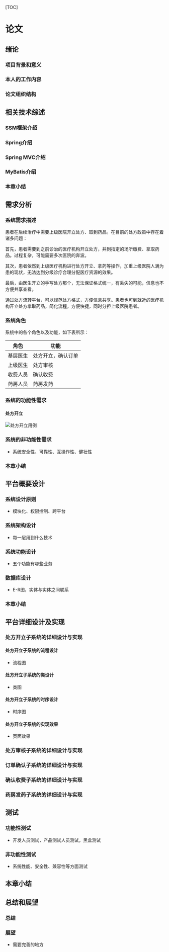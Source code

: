 [TOC]



# 论文

## 绪论

### 项目背景和意义

### 本人的工作内容

### 论文组织结构

## 相关技术综述

### SSM框架介绍

### Spring介绍

### Spring MVC介绍

### MyBatis介绍

### 本章小结

## 需求分析

### 系统需求描述

患者在后续治疗中需要上级医院开立处方、取到药品。在目前的处方政策中存在着诸多问题：

首先，患者需要到之前诊治的医疗机构开立处方，并到指定的场所缴费、拿取药品。过程复杂，可能需要多次医院的奔波。

其次，患者依然到上级医疗机构进行处方开立、拿药等操作，加重上级医院人满为患的现状，无法达到分级诊疗合理分配医疗资源的效果。

最后，由医生开立的手写处方那个，无法保证格式统一，有丢失的可能，信息也不方便共享查看。

通过处方流转平台，可以规范处方格式，方便信息共享。患者也可到就近的医疗机构开立处方拿取药品，简化流程，方便快捷，同时分担上级医院患者。

### 系统角色

系统中的各个角色以及功能，如下表所示：

| 角色     | 功能               |
| -------- | ------------------ |
| 基层医生 | 处方开立，确认订单 |
| 上级医生 | 处方审核           |
| 收费人员 | 确认收费           |
| 药房人员 | 药房发药           |

### 系统的功能性需求

#### 处方开立

![处方开立用例](E:\paper\处方开立用例.png)

### 系统的非功能性需求

* 系统安全性、可靠性、互操作性、健壮性

### 本章小结

## 平台概要设计

### 系统设计原则

* 模块化、权限控制、跨平台

### 系统架构设计

* 每一层用到什么技术

### 系统功能设计

* 五个功能有哪些业务

### 数据库设计

* E-R图，实体与实体之间联系

### 本章小结

## 平台详细设计及实现

### 处方开立子系统的详细设计与实现

#### 处方开立子系统的流程设计

* 流程图

#### 处方开立子系统的类设计

* 类图

#### 处方开立子系统的时序设计

* 时序图

#### 处方开立子系统的实现效果

* 页面效果

### 处方审核子系统的详细设计与实现

### 订单确认子系统的详细设计与实现

### 确认收费子系统的详细设计与实现

### 药房发药子系统的详细设计与实现

## 测试

### 功能性测试

* 开发人员测试，产品测试人员测试，黑盒测试

### 非功能性测试

* 系统性能、安全性、兼容性等方面测试

## 本章小结

## 总结和展望

### 总结

### 展望

* 需要完善的地方


